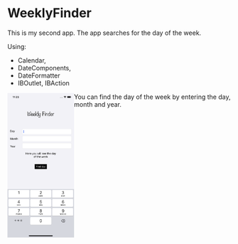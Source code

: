 # WeeklyFinder
This is my second app. The app searches for the day of the week.

Using: 
- Calendar, 
- DateComponents, 
- DateFormatter
- IBOutlet, IBAction

<img align="left" alt="React" width="150px" src="https://github.com/iosconstantine/WeeklyFinder/blob/main/Screenshots/Simulator%20Screen%20Shot%20-%20iPhone%2011%20-%202021-08-04%20at%2023.23.37.png?raw=true" />

You can find the day of the week by entering the day, month and year.
